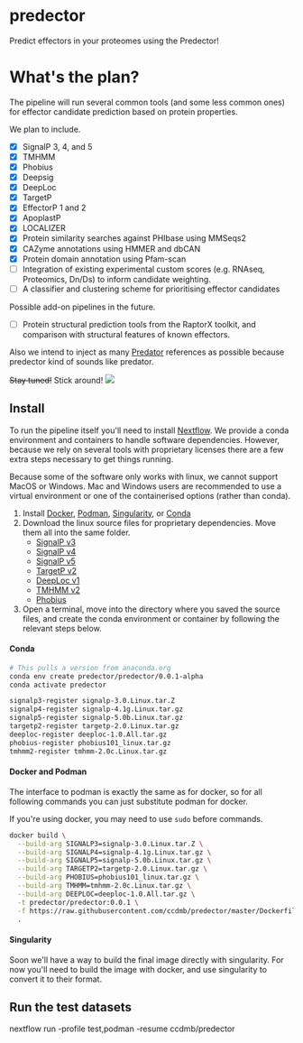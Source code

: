 # predector

Predict effectors in your proteomes using the Predector!


# What's the plan?

The pipeline will run several common tools (and some less common ones) for effector candidate prediction based on protein properties.

We plan to include.

 - [x] SignalP 3, 4, and 5
 - [x] TMHMM
 - [x] Phobius
 - [x] Deepsig
 - [x] DeepLoc
 - [x] TargetP
 - [x] EffectorP 1 and 2
 - [x] ApoplastP
 - [x] LOCALIZER
 - [x] Protein similarity searches against PHIbase using MMSeqs2
 - [x] CAZyme annotations using HMMER and dbCAN
 - [x] Protein domain annotation using Pfam-scan
 - [ ] Integration of existing experimental custom scores (e.g. RNAseq, Proteomics, Dn/Ds) to inform candidate weighting.
 - [ ] A classifier and clustering scheme for prioritising effector candidates

Possible add-on pipelines in the future.
 - [ ] Protein structural prediction tools from the RaptorX toolkit, and comparison with structural features of known effectors.



Also we intend to inject as many [Predator](https://en.wikipedia.org/wiki/Predator_(film)) references as possible because predector kind of sounds like predator.

~~Stay tuned!~~
Stick around!
![](https://images.amcnetworks.com/ifc.com/wp-content/uploads/2016/03/stickaround.gif)


## Install

To run the pipeline itself you'll need to install [Nextflow](https://www.nextflow.io/).
We provide a conda environment and containers to handle software dependencies.
However, because we rely on several tools with proprietary licenses there are a few extra steps necessary to get things running.

Because some of the software only works with linux, we cannot support MacOS or Windows.
Mac and Windows users are recommended to use a virtual environment or one of the containerised options (rather than conda).

1) Install [Docker](https://docs.docker.com/engine/install/), [Podman](https://podman.io/), [Singularity](https://sylabs.io/guides/3.5/user-guide/), or [Conda](https://docs.conda.io/en/latest/miniconda.html)
2) Download the linux source files for proprietary dependencies.
   Move them all into the same folder.
   - [SignalP v3](https://services.healthtech.dtu.dk/services/SignalP-3.0/9-Downloads.php#)
   - [SignalP v4](https://services.healthtech.dtu.dk/services/SignalP-4.1/9-Downloads.php#)
   - [SignalP v5](https://services.healthtech.dtu.dk/services/SignalP-5.0/9-Downloads.php#)
   - [TargetP v2](https://services.healthtech.dtu.dk/services/TargetP-2.0/9-Downloads.php#)
   - [DeepLoc v1](https://services.healthtech.dtu.dk/services/DeepLoc-1.0/9-Downloads.php#)
   - [TMHMM v2](https://services.healthtech.dtu.dk/services/TMHMM-2.0/9-Downloads.php#)
   - [Phobius](http://software.sbc.su.se/cgi-bin/request.cgi?project=phobius)
3) Open a terminal, move into the directory where you saved the source files, and create the conda environment or container by following the relevant steps below.


#### Conda

```bash
# This pulls a version from anaconda.org
conda env create predector/predector/0.0.1-alpha
conda activate predector

signalp3-register signalp-3.0.Linux.tar.Z
signalp4-register signalp-4.1g.Linux.tar.gz
signalp5-register signalp-5.0b.Linux.tar.gz
targetp2-register targetp-2.0.Linux.tar.gz
deeploc-register deeploc-1.0.All.tar.gz
phobius-register phobius101_linux.tar.gz
tmhmm2-register tmhmm-2.0c.Linux.tar.gz
```


#### Docker and Podman

The interface to podman is exactly the same as for docker, so
for all following commands you can just substitute podman for docker.

If you're using docker, you may need to use `sudo` before commands.

```bash
docker build \
  --build-arg SIGNALP3=signalp-3.0.Linux.tar.Z \
  --build-arg SIGNALP4=signalp-4.1g.Linux.tar.gz \
  --build-arg SIGNALP5=signalp-5.0b.Linux.tar.gz \
  --build-arg TARGETP2=targetp-2.0.Linux.tar.gz \
  --build-arg PHOBIUS=phobius101_linux.tar.gz \
  --build-arg TMHMM=tmhmm-2.0c.Linux.tar.gz \
  --build-arg DEEPLOC=deeploc-1.0.All.tar.gz \
  -t predector/predector:0.0.1 \
  -f https://raw.githubusercontent.com/ccdmb/predector/master/Dockerfile \
  .
```


#### Singularity

Soon we'll have a way to build the final image directly with singularity.
For now you'll need to build the image with docker, and use singularity to convert it to their format.


## Run the test datasets

nextflow run -profile test,podman -resume ccdmb/predector

